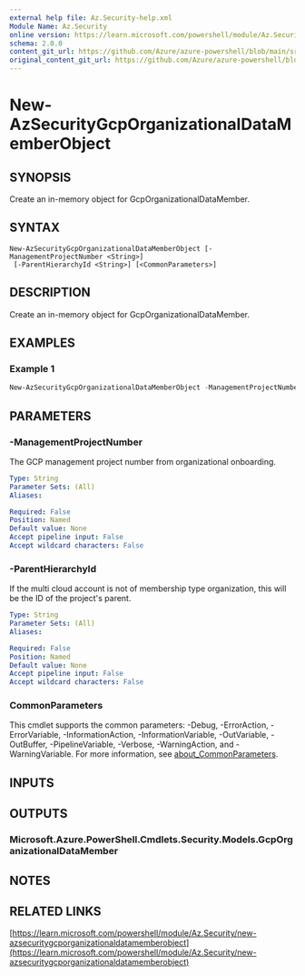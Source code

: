 ```yaml
---
external help file: Az.Security-help.xml
Module Name: Az.Security
online version: https://learn.microsoft.com/powershell/module/Az.Security/new-azsecuritygcporganizationaldatamemberobject
schema: 2.0.0
content_git_url: https://github.com/Azure/azure-powershell/blob/main/src/Security/Security/help/New-AzSecurityGcpOrganizationalDataMemberObject.md
original_content_git_url: https://github.com/Azure/azure-powershell/blob/main/src/Security/Security/help/New-AzSecurityGcpOrganizationalDataMemberObject.md
---
```


# New-AzSecurityGcpOrganizationalDataMemberObject

## SYNOPSIS
Create an in-memory object for GcpOrganizationalDataMember.

## SYNTAX

```
New-AzSecurityGcpOrganizationalDataMemberObject [-ManagementProjectNumber <String>]
 [-ParentHierarchyId <String>] [<CommonParameters>]
```

## DESCRIPTION
Create an in-memory object for GcpOrganizationalDataMember.

## EXAMPLES

### Example 1
```powershell
New-AzSecurityGcpOrganizationalDataMemberObject -ManagementProjectNumber "12345" -ParentHierarchyId "00000"
```

## PARAMETERS

### -ManagementProjectNumber
The GCP management project number from organizational onboarding.

```yaml
Type: String
Parameter Sets: (All)
Aliases:

Required: False
Position: Named
Default value: None
Accept pipeline input: False
Accept wildcard characters: False
```

### -ParentHierarchyId
If the multi cloud account is not of membership type organization, this will be the ID of the project's parent.

```yaml
Type: String
Parameter Sets: (All)
Aliases:

Required: False
Position: Named
Default value: None
Accept pipeline input: False
Accept wildcard characters: False
```

### CommonParameters
This cmdlet supports the common parameters: -Debug, -ErrorAction, -ErrorVariable, -InformationAction, -InformationVariable, -OutVariable, -OutBuffer, -PipelineVariable, -Verbose, -WarningAction, and -WarningVariable. For more information, see [about_CommonParameters](http://go.microsoft.com/fwlink/?LinkID=113216).

## INPUTS

## OUTPUTS

### Microsoft.Azure.PowerShell.Cmdlets.Security.Models.GcpOrganizationalDataMember
## NOTES

## RELATED LINKS

[https://learn.microsoft.com/powershell/module/Az.Security/new-azsecuritygcporganizationaldatamemberobject](https://learn.microsoft.com/powershell/module/Az.Security/new-azsecuritygcporganizationaldatamemberobject)
